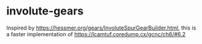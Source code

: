 # involute-gears

Inspired by https://hessmer.org/gears/InvoluteSpurGearBuilder.html, this is a faster implementation of https://lcamtuf.coredump.cx/gcnc/ch6/#6.2
